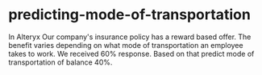# predicting-mode-of-transportation
In Alteryx
Our company's insurance policy has a reward based offer. The benefit varies depending on what mode of transportation an employee takes to work. We received 60% response. Based on that predict mode of transportation of balance 40%.
